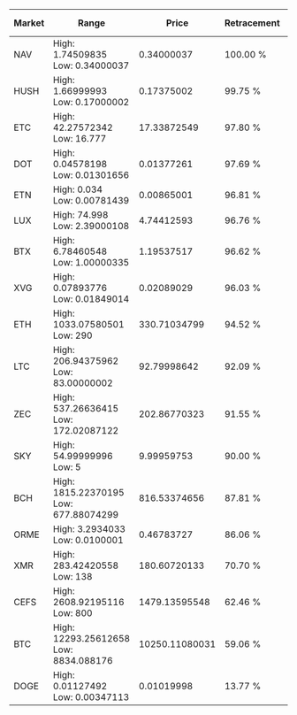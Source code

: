 | Market | Range | Price| Retracement | Doubles to 50% |
| --- | --- | --- | --- | --- |
| NAV | High: 1.74509835<br />Low: 0.34000037 | 0.34000037 | 100.00 % | 3.07 |
| HUSH | High: 1.66999993<br />Low: 0.17000002 | 0.17375002 | 99.75 % | 5.29 |
| ETC | High: 42.27572342<br />Low: 16.777 | 17.33872549 | 97.80 % | 1.70 |
| DOT | High: 0.04578198<br />Low: 0.01301656 | 0.01377261 | 97.69 % | 2.13 |
| ETN | High: 0.034<br />Low: 0.00781439 | 0.00865001 | 96.81 % | 2.42 |
| LUX | High: 74.998<br />Low: 2.39000108 | 4.74412593 | 96.76 % | 8.16 |
| BTX | High: 6.78460548<br />Low: 1.00000335 | 1.19537517 | 96.62 % | 3.26 |
| XVG | High: 0.07893776<br />Low: 0.01849014 | 0.02089029 | 96.03 % | 2.33 |
| ETH | High: 1033.07580501<br />Low: 290 | 330.71034799 | 94.52 % | 2.00 |
| LTC | High: 206.94375962<br />Low: 83.00000002 | 92.79998642 | 92.09 % | 1.56 |
| ZEC | High: 537.26636415<br />Low: 172.02087122 | 202.86770323 | 91.55 % | 1.75 |
| SKY | High: 54.99999996<br />Low: 5 | 9.99959753 | 90.00 % | 3.00 |
| BCH | High: 1815.22370195<br />Low: 677.88074299 | 816.53374656 | 87.81 % | 1.53 |
| ORME | High: 3.2934033<br />Low: 0.0100001 | 0.46783727 | 86.06 % | 3.53 |
| XMR | High: 283.42420558<br />Low: 138 | 180.60720133 | 70.70 % | 1.17 |
| CEFS | High: 2608.92195116<br />Low: 800 | 1479.13595548 | 62.46 % | 1.15 |
| BTC | High: 12293.25612658<br />Low: 8834.088176 | 10250.11080031 | 59.06 % | 1.03 |
| DOGE | High: 0.01127492<br />Low: 0.00347113 | 0.01019998 | 13.77 % | 0.00 |
